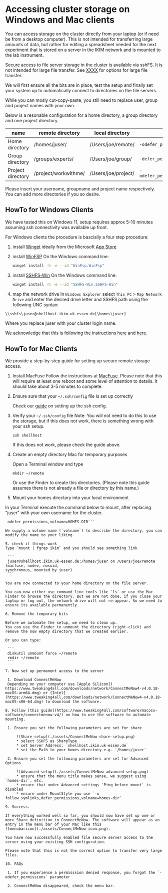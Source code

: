 # Accessing cluster storage on Windows and Mac clients

You can access storage on the cluster directly from your laptop (or if need be from a desktop computer). This is not intended for transferring large amounts of data, but rather for editing a spreadsheet needed for the next experiment that is stored on a server in the IKIM network and is mounted to the lab instrument.

Secure access to file server storage in the cluster is available via sshFS. It is not intended for large file transfer. See [XXXX](http://some.where) for options for large file transfer.

We will first ensure all the bits are in place, test the setup and finally set your system up to automatically connect to directories on the file servers.

While you can mosly cut-copy-paste, you still
need to replace user, group and project names with your own.

Below is a resonable configuration for a home directory, a group directory and one project directory.

| name | remote directory | local directory  |  Parameters|
| ---  | --- |  -- | ---|
| Home directory    | /homes/juser/ | /Users/joe/remote/ |`-odefer_permissions,volname=HOMES-DIR`|
| Group directory    | /groups/experts/ | /Users/joe/group/ |`-defer_permissions,volname=GROUPDIR`|
| Project directory | /project/workwithme/ | /Users/joe/project/|`-odefer_permissions,volname=PROJECTDIR`|

Please insert your username, groupname and project name respectively. You can add more directories if you so desire.

## HowTo for Windows Clients

We have tested this on Windows 11, setup requires approx 5-10 minutes assuming ssh connectivity was available up front.

For Windows clients the procedure is bascially a four step procedure:

1. install [Winget](https://github.com/microsoft/winget-cli) ideally from the Microsoft [App Store](https://www.microsoft.com/p/app-installer/9nblggh4nns1)

2. install [WinFSP](https://github.com/billziss-gh/winfsp/releases/latest)
On the Windows command line:

   ```bash
   winget install -h -e --id "WinFsp.WinFsp" 
   ```
  
3. install [SSHFS-Win](https://github.com/billziss-gh/sshfs-win/releases)
  On the Windows command line:

   ```bash
   winget install -h -e --id "SSHFS-Win.SSHFS-Win"
   ```

4. map the network drive
  In `Windows Explorer` select `This PC` > `Map Network Drive` and enter the desired drive letter and SSHFS path using the following UNC syntax:

  ```bash
  \\sshfs\juser@shellhost.ikim.uk-essen.de[\homes\juser]
  ```

  Where you replace juser with your cluster login name.

We acknowledge that this is following the instructions [here](https://github.com/winfsp/sshfs-win) and [here](https://www.petergirnus.com/blog/how-to-sshfs-on-windows).

## HowTo for Mac Clients

We provide a step-by-step guide for setting up secure remote storage access.

1. Install MacFuse
 Follow the instructions at [MacFuse](https://osxfuse.github.io). Please note that this will require at least one reboot and some level of  attention to details. It should take about 3-5 minutes to complete.

2. Ensure sure that your `~/.ssh/config` file is set up correctly

   Check our [guide](access.md) on setting up the ssh config.

3. Verify your `~/.ssh/config` file
 Note: You will not need to do this to use the storage, but if this does not work, there is
something wrong with your ssh setup.

   ```ssh shellhost```

   If this does not work, please check the guide above.

4. Create an empty directory Mac for temporary purposes

   Open a  Terminal window and type

     ```mkdir ~/remote```

   Or use the Finder to create this directories. (Please note this guide assumes there is not already a file or directory by this name.)

5. Mount your homes directory into your local environment

In your Terminal execute the command below to mount, after replacing "juser" with your own username for the cluster.

   ```sshfs juser@shellhost.ikim.uk-essen.de:/homes/juser $HOME/remote/
    odefer_permissions,volname=HOMES-DIR```

We supply a volume name (`volname`) to describe the directory, you can modify the name to your liking.

5. check if things work
Type `mount | fgrep ikim` and you should see something link

    ```
    juser@shellhost.ikim.uk-essen.de:/homes/juser on /Users/joe/remote (macfuse, nodev, nosuid, 
synchronous, mounted by juser)
    ```

You are now connected to your home directory on the file server.

You can now either use command line tools like `ls` or use the Mac Finder to browse the directory. But we are not done, if you close your laptop or log out, the network drive will not re-appear. So we need to ensure its available permanently.

6. Remove the temporary bits

Before we automate the setup, we need to clean up.
You can use the Finder to unmount the directory (right-click) and remove the now empty directory that we created earlier.

Or you can type:

    ```
    diskutil unmount force ~/remote
    rmdir ~/remote
    ```

7. Now set up permanent access to the server

    1. Download ConnectMeNow
    Depending on your computer use [Apple Silicon]( https://www.tweaking4all.com/downloads/network/ConnectMeNow4-v4.0.18-macOS-arm64.dmg) or [Intel](https://www.tweaking4all.com/downloads/network/ConnectMeNow4-v4.0.18-macOS-x86-64.dmg) to download the software.

8. Follow [this guide](https://www.tweaking4all.com/software/macosx-software/connectmenow-v4/) on how to use the software to automate mounting.

    1. Ensure you set the following parameters are set for share

        ![Share-setup](./assets/ConnectMeNow-share-setup.png)
        * select SSHFS as ShareType
        * set Server Address: `shellhost.ikim.uk-essen.de`
        * set the Path to your homes-directory e.g. `/homes/juser`

    2. Ensure you set the following parameters are set for Advanced Options

        ![Advanced-setup](./assets/ConnectMeNow-advanced-setup.png)
        * ensure that the menu title makes sense, we suggest using `homes-dir`, etc.
        * ensure that under Advanced settings `Ping before mount` is disabled
        * ensure under MountStyle you use `-o follow_symlinks,defer_permissions,volname=homes-dir`

9. Success.

If everything worked well so far, you should now have set up one or more Share definition in ConnectMeNow. The software will appear as an entry in the menu bar of your Mac like this
![menubaricon](./assets/ConnectMeNow-icon.png).

You have now successfully enabled file secure server access to the server using your existing SSH configuration.

Please note that this is not the correct option to transfer very large files.

10. FAQs

    1. If you experience a permisssion denied response, you forgot the `-odefer_permissions` parameter

    2. ConnectMeNow disappeared, check the menu bar.
